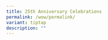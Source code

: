 ```yaml
---
title: 25th Anniversary Celebrations
permalink: /wow/permalink/
variant: tiptap
description: ""
---
```

